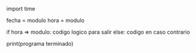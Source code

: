 import time

fecha = modulo
hora = modulo

if hora => modulo:
    codigo logico para salir
else:
    codigo en caso contrario

print(programa terminado)
